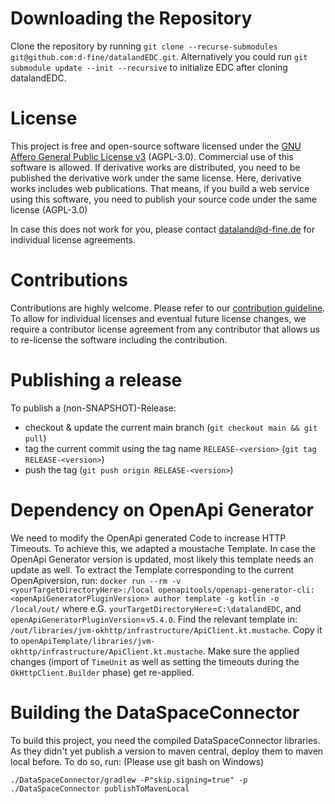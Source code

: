 # Downloading the Repository

Clone the repository by running `git clone --recurse-submodules git@github.com:d-fine/datalandEDC.git`. Alternatively
you could run `git submodule update --init --recursive` to initialize EDC after cloning datalandEDC.

# License
This project is free and open-source software licensed under the [GNU Affero General Public License v3](LICENSE) (AGPL-3.0). Commercial use of this software is allowed. If derivative works are distributed, you need to be published the derivative work under the same license. Here, derivative works includes web publications. That means, if you build a web service using this software, you need to publish your source code under the same license (AGPL-3.0)

In case this does not work for you, please contact dataland@d-fine.de for individual license agreements.

# Contributions
Contributions are highly welcome. Please refer to our [contribution guideline](contribution/contribution.md).
To allow for individual licenses and eventual future license changes, we require a contributor license agreement from any contributor that allows us to re-license the software including the contribution.

# Publishing a release
To publish a (non-SNAPSHOT)-Release:
* checkout & update the current main branch (`git checkout main && git pull`)
* tag the current commit using the tag name `RELEASE-<version>` (`git tag RELEASE-<version>`)
* push the tag (`git push origin RELEASE-<version>`)

# Dependency on OpenApi Generator
We need to modify the OpenApi generated Code to increase HTTP Timeouts. To achieve this, we adapted a moustache Template. 
In case the OpenApi Generator version is updated, most likely this template needs an update as well. To 
extract the Template corresponding to the current OpenApiversion, run:
`docker run --rm -v <yourTargetDirectoryHere>:/local openapitools/openapi-generator-cli:<openApiGeneratorPluginVersion> author template -g kotlin -o /local/out/`
where e.G. `yourTargetDirectoryHere`=`C:\datalandEDC`, and `openApiGeneratorPluginVersion`=`v5.4.0`.
Find the relevant template in: `/out/libraries/jvm-okhttp/infrastructure/ApiClient.kt.mustache`.
Copy it to `openApiTemplate/libraries/jvm-okhttp/infrastructure/ApiClient.kt.mustache`. 
Make sure the applied changes (import of `TimeUnit` as well as setting the timeouts during the `OkHttpClient.Builder` phase) get re-applied.

# Building the DataSpaceConnector
To build this project, you need the compiled DataSpaceConnector libraries. As they didn't yet publish a version to maven central, deploy them to maven local before. 
To do so, run: (Please use git bash on Windows)
```
./DataSpaceConnector/gradlew -P"skip.signing=true" -p ./DataSpaceConnector publishToMavenLocal
```
